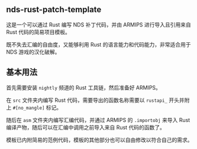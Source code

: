 ## nds-rust-patch-template

这是一个可以通过 Rust 编写 NDS 补丁代码，并由 ARMIPS 进行导入且引用来自 Rust 代码的简易项目模板。

既不失去汇编的自由度，又能够利用 Rust 的语言能力和代码能力，非常适合用于 NDS 游戏的汉化破解。

## 基本用法

首先需要安装 `nightly` 频道的 Rust 工具链，然后准备好 ARMIPS。

在 `src` 文件夹内编写 Rust 代码，需要导出的函数名称需要以 `rustapi_` 开头并附上 `#[no_mangle]` 标记。

随后在 `asm` 文件夹内编写汇编代码，并通过 ARMIPS 的 `.importobj` 来导入 Rust 编译产物，随后可以在汇编中调用之前导入来自 Rust 代码的函数了。

模板已内附简易的范例代码，模板的其他部分也可以自由修改以符合自己的需求。
